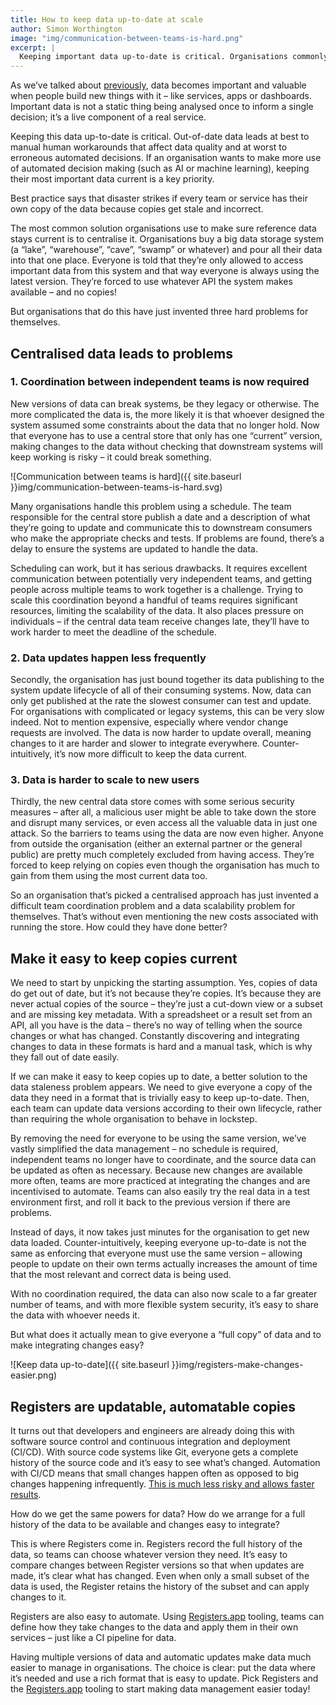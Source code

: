 ```yaml
---
title: How to keep data up‑to‑date at scale
author: Simon Worthington
image: "img/communication-between-teams-is-hard.png"
excerpt: |
  Keeping important data up-to-date is critical. Organisations commonly centralise their key data – but this creates three hard problems. In this post, we explore a better way of keeping data up-to-date that keeps data scalable and flexible.
---
```

As we’ve talked about [previously](https://registers.blog/solving-conundrums-of-spreadsheets-at-scale), data becomes important and valuable when people build new things with it – like services, apps or dashboards. Important data is not a static thing being analysed once to inform a single decision; it’s a live component of a real service.

Keeping this data up-to-date is critical. Out-of-date data leads at best to manual human workarounds that affect data quality and at worst to erroneous automated decisions. If an organisation wants to make more use of automated decision making (such as AI or machine learning), keeping their most important data current is a key priority.

Best practice says that disaster strikes if every team or service has their own copy of the data because copies get stale and incorrect.

The most common solution organisations use to make sure reference data stays current is to centralise it. Organisations buy a big data storage system (a “lake”, “warehouse”, “cave”, “swamp” or whatever) and pour all their data into that one place. Everyone is told that they’re only allowed to access important data from this system and that way everyone is always using the latest version. They’re forced to use whatever API the system makes available – and no copies!

But organisations that do this have just invented three hard problems for themselves.

## Centralised data leads to problems

### 1. Coordination between independent teams is now required

New versions of data can break systems, be they legacy or otherwise. The more complicated the data is, the more likely it is that whoever designed the system assumed some constraints about the data that no longer hold. Now that everyone has to use a central store that only has one “current” version, making changes to the data without checking that downstream systems will keep working is risky – it could break something.

![Communication between teams is hard]({{ site.baseurl }}img/communication-between-teams-is-hard.svg)

Many organisations handle this problem using a schedule. The team responsible for the central store publish a date and a description of what they’re going to update and communicate this to downstream consumers who make the appropriate checks and tests. If problems are found, there’s a delay to ensure the systems are updated to handle the data.

Scheduling can work, but it has serious drawbacks. It requires excellent communication between potentially very independent teams, and getting people across multiple teams to work together is a challenge. Trying to scale this coordination beyond a handful of teams requires significant resources, limiting the scalability of the data. It also places pressure on individuals – if the central data team receive changes late, they’ll have to work harder to meet the deadline of the schedule.

### 2. Data updates happen less frequently

Secondly, the organisation has just bound together its data publishing to the system update lifecycle of all of their consuming systems. Now, data can only get published at the rate the slowest consumer can test and update. For organisations with complicated or legacy systems, this can be very slow indeed. Not to mention expensive, especially where vendor change requests are involved. The data is now harder to update overall, meaning changes to it are harder and slower to integrate everywhere. Counter-intuitively, it’s now more difficult to keep the data current.

### 3. Data is harder to scale to new users

Thirdly, the new central data store comes with some serious security measures – after all, a malicious user might be able to take down the store and disrupt many services, or even access all the valuable data in just one attack. So the barriers to teams using the data are now even higher. Anyone from outside the organisation (either an external partner or the general public) are pretty much completely excluded from having access. They’re forced to keep relying on copies even though the organisation has much to gain from them using the most current data too.

So an organisation that’s picked a centralised approach has just invented a difficult team coordination problem and a data scalability problem for themselves. That’s without even mentioning the new costs associated with running the store. How could they have done better?

## Make it easy to keep copies current

We need to start by unpicking the starting assumption. Yes, copies of data do get out of date, but it’s not because they’re copies. It’s because they are never actual copies of the source – they’re just a cut-down view or a subset and are missing key metadata. With a spreadsheet or a result set from an API, all you have is the data – there’s no way of telling when the source changes or what has changed. Constantly discovering and integrating changes to data in these formats is hard and a manual task, which is why they fall out of date easily.

If we can make it easy to keep copies up to date, a better solution to the data staleness problem appears. We need to give everyone a copy of the data they need in a format that is trivially easy to keep up-to-date. Then, each team can update data versions according to their own lifecycle, rather than requiring the whole organisation to behave in lockstep.

By removing the need for everyone to be using the same version, we’ve vastly simplified the data management – no schedule is required, independent teams no longer have to coordinate, and the source data can be updated as often as necessary. Because new changes are available more often, teams are more practiced at integrating the changes and are incentivised to automate. Teams can also easily try the real data in a test environment first, and roll it back to the previous version if there are problems.

Instead of days, it now takes just minutes for the organisation to get new data loaded. Counter-intuitively, keeping everyone up-to-date is not the same as enforcing that everyone must use the same version – allowing people to update on their own terms actually increases the amount of time that the most relevant and correct data is being used.

With no coordination required, the data can also now scale to a far greater number of teams, and with more flexible system security, it’s easy to share the data with whoever needs it.

But what does it actually mean to give everyone a “full copy” of data and to make integrating changes easy?

![Keep data up-to-date]({{ site.baseurl }}img/registers-make-changes-easier.png)

## Registers are updatable, automatable copies

It turns out that developers and engineers are already doing this with software source control and continuous integration and deployment (CI/CD). With source code systems like Git, everyone gets a complete history of the source code and it’s easy to see what’s changed. Automation with CI/CD means that small changes happen often as opposed to big changes happening infrequently. [This is much less risky and allows faster results](https://books.google.co.uk/books?id=10xeDQAAQBAJ&pg=PT89).

How do we get the same powers for data? How do we arrange for a full history of the data to be available and changes easy to integrate?

This is where Registers come in. Registers record the full history of the data, so teams can choose whatever version they need. It’s easy to compare changes between Register versions so that when updates are made, it’s clear what has changed. Even when only a small subset of the data is used, the Register retains the history of the subset and can apply changes to it.

Registers are also easy to automate. Using [Registers.app](https://registers.app) tooling, teams can define how they take changes to the data and apply them in their own services – just like a CI pipeline for data.

Having multiple versions of data and automatic updates make data much easier to manage in organisations. The choice is clear: put the data where it’s needed and use a rich format that is easy to update. Pick Registers and the [Registers.app](https://registers.app) tooling to start making data management easier today!

